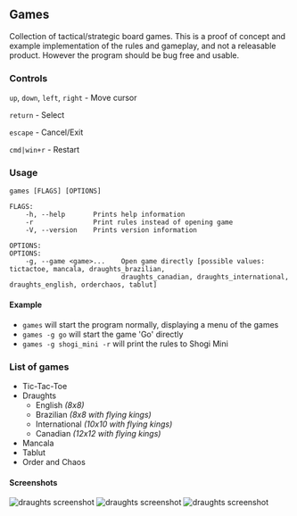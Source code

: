 ## Games

Collection of tactical/strategic board games. This is a proof of concept and example implementation of the rules and gameplay, and not a releasable product. However the program should be bug free and usable.

### Controls

`up`, `down`, `left`, `right` - Move cursor

`return` - Select

`escape` - Cancel/Exit

`cmd|win+r` - Restart

### Usage
```
games [FLAGS] [OPTIONS]

FLAGS:
    -h, --help       Prints help information
    -r               Print rules instead of opening game
    -V, --version    Prints version information

OPTIONS:
OPTIONS:
    -g, --game <game>...    Open game directly [possible values: tictactoe, mancala, draughts_brazilian,
                            draughts_canadian, draughts_international, draughts_english, orderchaos, tablut]

```

#### Example

- `games` will start the program normally, displaying a menu of the games
- `games -g go` will start the game 'Go' directly
- `games -g shogi_mini -r` will print the rules to Shogi Mini

### List of games

- Tic-Tac-Toe
- Draughts
  - English *(8x8)*
  - Brazilian *(8x8 with flying kings)*
  - International  *(10x10 with flying kings)*
  - Canadian  *(12x12 with flying kings)*
- Mancala
- Tablut
- Order and Chaos

#### Screenshots

![draughts screenshot](https://raw.githubusercontent.com/raybritton/rust_games_proto/master/screenshots/draughts.png)
![draughts screenshot](https://raw.githubusercontent.com/raybritton/rust_games_proto/master/screenshots/mancala.png)
![draughts screenshot](https://raw.githubusercontent.com/raybritton/rust_games_proto/master/screenshots/tablut.png)